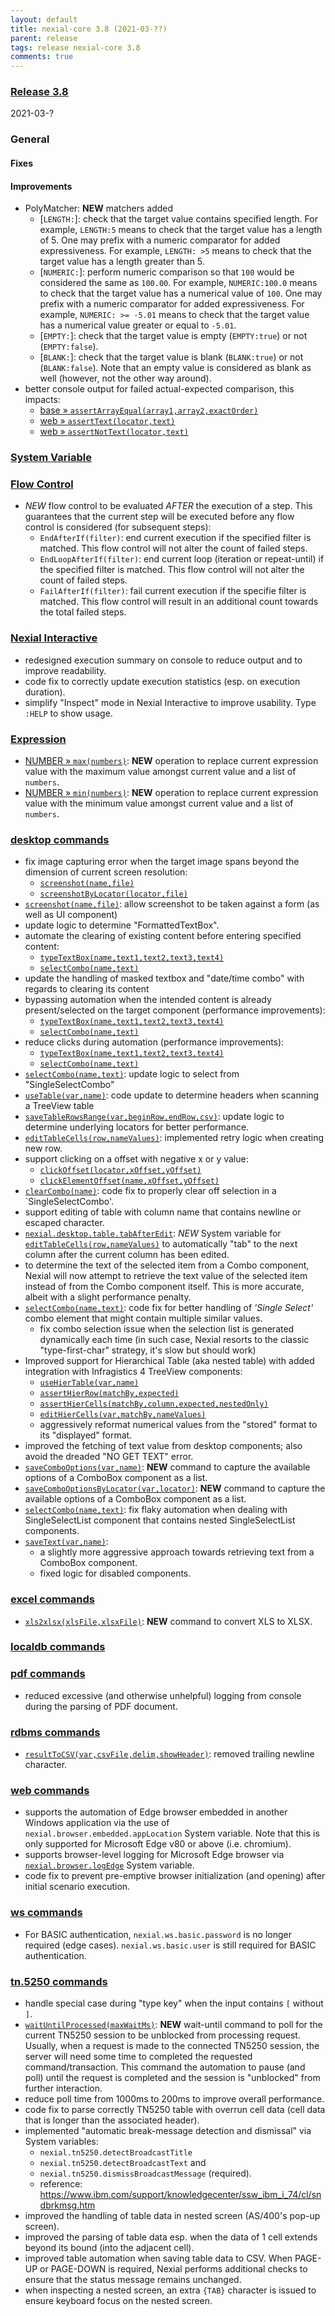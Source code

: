 ```yaml
---
layout: default
title: nexial-core 3.8 (2021-03-??)
parent: release
tags: release nexial-core 3.8
comments: true
---
```


### <a href="https://github.com/nexiality/nexial-core/releases/tag/nexial-core-v3.8_????" class="external-link" target="_nexial_link">Release 3.8</a>
2021-03-?


### General
#### Fixes

#### Improvements
- PolyMatcher: **NEW** matchers added
  - [`LENGTH:`]: check that the target value contains specified length. For example, `LENGTH:5` means to 
    check that the target value has a length of 5. One may prefix with a numeric comparator for added expressiveness. 
    For example, `LENGTH: >5` means to check that the target value has a length greater than 5.
  - [`NUMERIC:`]: perform numeric comparison so that `100` would be considered the same as `100.00`. For example, 
    `NUMERIC:100.0` means to check that the target value has a numerical value of `100`. One may prefix with a numeric 
    comparator for added expressiveness. For example, `NUMERIC: >= -5.01` means to check that the target value has a 
    numerical value greater or equal to `-5.01`.
  - [`EMPTY:`]: check that the target value is empty (`EMPTY:true`) or not (`EMPTY:false`).
  - [`BLANK:`]: check that the target value is blank (`BLANK:true`) or not (`BLANK:false`). Note that an empty value is
    considered as blank as well (however, not the other way around).
- better console output for failed actual-expected comparison, this impacts:
  - [base &raquo; `assertArrayEqual(array1,array2,exactOrder)`](../commands/base/assertArrayEqual(array1,array2,exactOrder))
  - [web &raquo; `assertText(locator,text)`](../commands/web/assertText(locator,text))
  - [web &raquo; `assertNotText(locator,text)`](../commands/web/assertNotText(locator,text))


### [System Variable](../systemvars)


### [Flow Control](../flowcontrols)
- *NEW* flow control to be evaluated *AFTER* the execution of a step. This guarantees that the current step will be 
  executed before any flow control is considered (for subsequent steps):
  - `EndAfterIf(filter)`: end current execution if the specified filter is matched. This flow control will not alter 
    the count of failed steps.
  - `EndLoopAfterIf(filter)`: end current loop (iteration or repeat-until) if the specified filter is matched. This 
    flow control will not alter the count of failed steps.
  - `FailAfterIf(filter)`: fail current execution if the specifie filter is matched. This flow control will result in 
    an additional count towards the total failed steps.


### [Nexial Interactive](../interactive)
- redesigned execution summary on console to reduce output and to improve readability.
- code fix to correctly update execution statistics (esp. on execution duration).
- simplify "Inspect" mode in Nexial Interactive to improve usability. Type `:HELP` to show usage.


### [Expression](../expressions)
- [NUMBER &raquo; `max(numbers)`](../expressions/NUMBERexpression#maxnumbers): **NEW** operation to replace current 
  expression value with the maximum value amongst current value and a list of `numbers`.
- [NUMBER &raquo; `min(numbers)`](../expressions/NUMBERexpression#minnumbers): **NEW** operation to replace current 
  expression value with the minimum value amongst current value and a list of `numbers`.


### [desktop commands](../commands/desktop)
- fix image capturing error when the target image spans beyond the dimension of current screen resolution:
  - [`screenshot(name,file)`](../commands/desktop/screenshot(name,file))
  - [`screenshotByLocator(locator,file)`](../commands/desktop/screenshotByLocator(locator,file))
- [`screenshot(name,file)`](../commands/desktop/screenshot(name,file)): allow screenshot to be taken against a form 
  (as well as UI component)
- update logic to determine "FormattedTextBox".
- automate the clearing of existing content before entering specified content:
  - [`typeTextBox(name,text1,text2,text3,text4)`](../commands/desktop/typeTextBox(name,text1,text2,text3,text4))
  - [`selectCombo(name,text)`](../commands/desktop/selectCombo(name,text))
- update the handling of masked textbox and "date/time combo" with regards to clearing its content
- bypassing automation when the intended content is already present/selected on the target component (performance improvements):
  - [`typeTextBox(name,text1,text2,text3,text4)`](../commands/desktop/typeTextBox(name,text1,text2,text3,text4))
  - [`selectCombo(name,text)`](../commands/desktop/selectCombo(name,text))
- reduce clicks during automation (performance improvements):
  - [`typeTextBox(name,text1,text2,text3,text4)`](../commands/desktop/typeTextBox(name,text1,text2,text3,text4))
  - [`selectCombo(name,text)`](../commands/desktop/selectCombo(name,text))
- [`selectCombo(name,text)`](../commands/desktop/selectCombo(name,text)): update logic to select from "SingleSelectCombo"
- [`useTable(var,name)`](../commands/desktop/useTable(var,name)): code update to determine headers when scanning a 
  TreeView table
- [`saveTableRowsRange(var,beginRow,endRow,csv)`](../commands/desktop/saveTableRowsRange(var,beginRow,endRow,csv)): 
  update logic to determine underlying locators for better performance.
- [`editTableCells(row,nameValues)`](../commands/desktop/editTableCells(row,nameValues)): implemented retry logic when 
  creating new row.
- support clicking on a offset with negative x or y value:
	- [`clickOffset(locator,xOffset,yOffset)`](../commands/desktop/clickOffset(locator,xOffset,yOffset))
	- [`clickElementOffset(name,xOffset,yOffset)`](../commands/desktop/clickElementOffset(name,xOffset,yOffset))
- [`clearCombo(name)`](../commands/desktop/clearCombo(name)): code fix to properly clear off selection in a 
  `SingleSelectCombo'.
- support editing of table with column name that contains newline or escaped character. 
- [`nexial.desktop.table.tabAfterEdit`](../systemvars/index.html#nexial.desktop.table.tabAfterEdit): *NEW* System 
  variable for [`editTableCells(row,nameValues)`](../commands/desktop/editTableCells(row,nameValues)) to automatically 
  "tab" to the next column after the current column has been edited.
- to determine the text of the selected item from a Combo component, Nexial will now attempt to retrieve the text 
  value of the selected item instead of from the Combo component itself. This is more accurate, albeit with a slight 
  performance penalty. 
- [`selectCombo(name,text)`](../commands/desktop/selectCombo(name,text)): code fix for better handling of 
  _'Single Select'_ combo element that might contain multiple similar values. 
  - fix combo selection issue when the selection list is generated dynamically each time (in such case, Nexial resorts 
    to the classic "type-first-char" strategy, it's slow but should work)
- Improved support for Hierarchical Table (aka nested table) with added integration with Infragistics 4 TreeView components:
  - [`useHierTable(var,name)`](../commands/desktop/useHierTable(var,name))
  - [`assertHierRow(matchBy,expected)`](../commands/desktop/assertHierRow(matchBy,expected)) 
  - [`assertHierCells(matchBy,column,expected,nestedOnly)`](../commands/desktop/assertHierCells(matchBy,column,expected,nestedOnly))
  - [`editHierCells(var,matchBy,nameValues)`](../commands/desktop/assertHierCells(matchBy,column,expected,nestedOnly))
   - aggressively reformat numerical values from the "stored" format to its "displayed" format.
- improved the fetching of text value from desktop components; also avoid the dreaded "NO GET TEXT" error.
- [`saveComboOptions(var,name)`](../commands/desktop/saveComboOptions(var,name)): **NEW** command to capture the 
  available options of a ComboBox component as a list.
- [`saveComboOptionsByLocator(var,locator)`](../commands/desktop/saveComboOptionsByLocator(var,locator)): **NEW** 
  command to capture the available options of a ComboBox component as a list.
- [`selectCombo(name,text)`](../commands/desktop/selectCombo(name,text)): fix flaky automation when dealing with 
  SingleSelectList component that contains nested SingleSelectList components.
- [`saveText(var,name)`](../commands/desktop/saveText(var,name)): 
  - a slightly more aggressive approach towards retrieving text from a ComboBox component.
  - fixed logic for disabled components.


### [excel commands](../commands/excel)
- [`xls2xlsx(xlsFile,xlsxFile)`](../commands/excel/xls2xlsx(xlsFile,xlsxFile)): **NEW** command to convert XLS to XLSX.


### [localdb commands](../commands/localdb)


### [pdf commands](../commands/pdf)
- reduced excessive (and otherwise unhelpful) logging from console during the parsing of PDF document.


### [rdbms commands](../commands/rdbms)
- [`resultToCSV(var,csvFile,delim,showHeader)`](../commands/rdbms/resultToCSV(var,csvFile,delim,showHeader)): removed 
  trailing newline character.


### [web commands](../commands/web)
- supports the automation of Edge browser embedded in another Windows application via the use of 
  `nexial.browser.embedded.appLocation` System variable. Note that this is only supported for Microsoft Edge v80 or 
  above (i.e. chromium).
- supports browser-level logging for Microsoft Edge browser via 
  [`nexial.browser.logEdge`](../systemvars/index.html#nexial.browser.logEdge) System variable. 
- code fix to prevent pre-emptive browser initialization (and opening) after initial scenario execution. 


### [ws commands](../commands/ws)
- For BASIC authentication, `nexial.ws.basic.password` is no longer required (edge cases). `nexial.ws.basic.user` is 
  still required for BASIC authentication.


### [tn.5250 commands](../commands/tn.5250)
- handle special case during "type key" when the input contains `[` without `]`.
- [`waitUntilProcessed(maxWaitMs)`](../commands/tn.5250/waitUntilProcessed(maxWaitMs)): **NEW** wait-until command to
  poll for the current TN5250 session to be unblocked from processing request. Usually, when a request is made to the 
  connected TN5250 session, the server will need some time to completed the requested command/transaction. This command
  the automation to pause (and poll) until the request is completed and the session is "unblocked" from further 
  interaction.
- reduce poll time from 1000ms to 200ms to improve overall performance.
- code fix to parse correctly TN5250 table with overrun cell data (cell data that is longer than the associated header).
- implemented "automatic break-message detection and dismissal" via System variables:
  - `nexial.tn5250.detectBroadcastTitle`
  - `nexial.tn5250.detectBroadcastText` and 
  - `nexial.tn5250.dismissBroadcastMessage` (required).
  - reference: https://www.ibm.com/support/knowledgecenter/ssw_ibm_i_74/cl/sndbrkmsg.htm
- improved the handling of table data in nested screen (AS/400's pop-up screen).
- improved the parsing of table data esp. when the data of 1 cell extends beyond its bound (into the adjacent cell).
- improved table automation when saving table data to CSV. When PAGE-UP or PAGE-DOWN is required, Nexial performs 
  additional checks to ensure that the status message remains unchanged.
- when inspecting a nested screen, an extra `{TAB}` character is issued to ensure keyboard focus on the nested screen.
